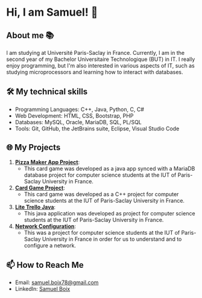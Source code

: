 # Hi, I am Samuel! 👋

## About me 📚
I am studying at Université Paris-Saclay in France. Currently, I am in the second year of my Bachelor Universitaire Technologique (BUT) in IT. I really enjoy programming, but I'm also interested in various aspects of IT, such as studying microprocessors and learning how to interact with databases.

## 🛠️ My technical skills

- Programming Languages: C++, Java, Python, C, C#
- Web Development: HTML, CSS, Bootstrap, PHP
- Databases: MySQL, Oracle, MariaDB, SQL, PL/SQL
- Tools: Git, GitHub, the JetBrains suite, Eclipse, Visual Studio Code

## 🌐 My Projects

1. [**Pizza Maker App Project**](https://github.com/Pierrafrom/PizzaMakerApp): 
   - This card game was developed as a java app synced with a MariaDB database project for computer science students at the IUT of Paris-Saclay University in France.
2. [**Card Game Project**](https://github.com/Pierrafrom/Project-Card-Game): 
   - This card game was developed as a C++ project for computer science students at the IUT of Paris-Saclay University in France.
3. [**Lite Trello Java**](https://github.com/Samuelito78/trellolite): 
   - This java application was developed as project for computer science students at the IUT of Paris-Saclay University in France.
4. [**Network Configuration**](https://github.com/Samuelito78/networkconfig): 
   - This was a project for computer science students at the IUT of Paris-Saclay University in France in order for us to understand and to configure a network.

## 📫 How to Reach Me

- Email: [samuel.boix78@gmail.com](mailto:samuel.boix78@gmail.com)
- LinkedIn: [Samuel Boix](https://www.linkedin.com/in/samuelboix/)
